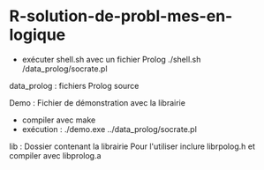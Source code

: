 # R-solution-de-probl-mes-en-logique
- exécuter shell.sh avec un fichier Prolog
./shell.sh /data_prolog/socrate.pl

data_prolog : fichiers Prolog source

Demo : Fichier de démonstration avec la librairie
- compiler avec make
- exécution : ./demo.exe ../data_prolog/socrate.pl

lib : Dossier contenant la librairie
Pour l'utiliser inclure librpolog.h et compiler avec libprolog.a
